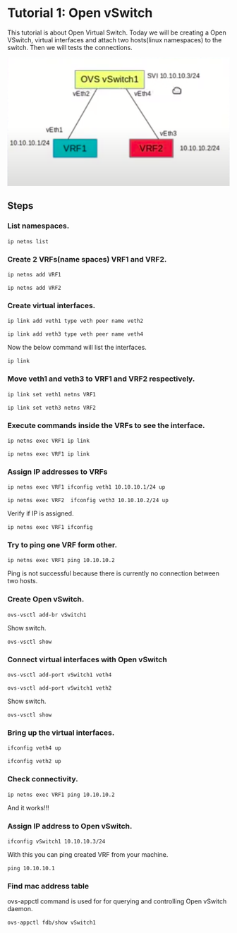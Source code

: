 
# Tutorial 1: Open vSwitch

This tutorial is about Open Virtual Switch. Today we will be creating a Open VSwitch, virtual interfaces and attach two hosts(linux namespaces) to the switch. Then we will tests the connections.

![ALT TEXT](https://github.com/SNL-UCSB/cs-176b-tutorials-spring23/blob/main/tutorial1/image.png?raw=true)


## Steps

### List namespaces.

``` 
ip netns list
```

### Create 2 VRFs(name spaces) VRF1 and VRF2.

``` 
ip netns add VRF1
```
``` 
ip netns add VRF2
```

### Create virtual interfaces.

``` 
ip link add veth1 type veth peer name veth2
```
``` 
ip link add veth3 type veth peer name veth4
```

Now the below command will list the interfaces.

```
ip link
```

### Move veth1 and veth3 to VRF1 and VRF2 respectively.

```
ip link set veth1 netns VRF1
```
```
ip link set veth3 netns VRF2
```

### Execute commands inside the VRFs to see the interface.
```
ip netns exec VRF1 ip link
```
```
ip netns exec VRF1 ip link
```

### Assign IP addresses to VRFs
```
ip netns exec VRF1 ifconfig veth1 10.10.10.1/24 up
``` 
```
ip netns exec VRF2  ifconfig veth3 10.10.10.2/24 up
``` 

Verify if IP is assigned.
```
ip netns exec VRF1 ifconfig
```

### Try to ping one VRF form other.
```
ip netns exec VRF1 ping 10.10.10.2
```

Ping is not successful because there is currently no connection between two hosts.

### Create Open vSwitch.

```
ovs-vsctl add-br vSwitch1
```

Show switch.
``` 
ovs-vsctl show
```

### Connect virtual interfaces with Open vSwitch 
```
ovs-vsctl add-port vSwitch1 veth4
```
```
ovs-vsctl add-port vSwitch1 veth2
```

Show switch.
```
ovs-vsctl show
```

### Bring up the virtual interfaces.
```
ifconfig veth4 up
```
```
ifconfig veth2 up
```

### Check connectivity.
```
ip netns exec VRF1 ping 10.10.10.2
```

And it works!!!

### Assign IP address to Open vSwitch.
``` 
ifconfig vSwitch1 10.10.10.3/24 
```

With this you can ping created VRF from your machine.
```
ping 10.10.10.1
```

### Find mac address table
ovs-appctl command is used for for querying and controlling Open vSwitch daemon.

```
ovs-appctl fdb/show vSwitch1
```
